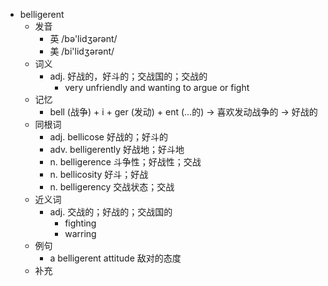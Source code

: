 - belligerent
  - 发音
    - 英 /bə'lidʒərənt/
    - 美 /bi'lidʒərənt/
  - 词义
    - adj. 好战的，好斗的；交战国的；交战的
      - very unfriendly and wanting to argue or fight
  - 记忆
    - bell (战争) + i + ger (发动) + ent (…的) → 喜欢发动战争的 → 好战的
  - 同根词
    - adj. bellicose 好战的；好斗的
    - adv. belligerently 好战地；好斗地
    - n. belligerence 斗争性；好战性；交战
    - n. bellicosity 好斗；好战
    - n. belligerency 交战状态；交战
  - 近义词
    - adj. 交战的；好战的；交战国的
      - fighting
      - warring
  - 例句
    - a belligerent attitude 敌对的态度
  - 补充